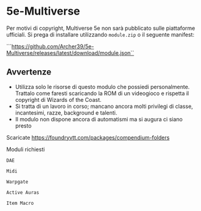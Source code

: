 # 5e-Multiverse


Per motivi di copyright, Multiverse 5e non sarà pubblicato sulle piattaforme ufficiali. Si prega di installare utilizzando `module.zip` o il seguente manifest:

```https://github.com/Archer39/5e-Multiverse/releases/latest/download/module.json``

## Avvertenze
- Utilizza solo le risorse di questo modulo che possiedi personalmente. Trattalo come faresti scaricando la ROM di un videogioco e rispetta il copyright di Wizards of the Coast.
- Si tratta di un lavoro in corso; mancano ancora molti privilegi di classe, incantesimi, razze, background e talenti.
- Il modulo non dispone ancora di automatismi ma si augura ci siano presto


Scaricate 
https://foundryvtt.com/packages/compendium-folders

Moduli richiesti

     
    DAE
     
    Midi
     
    Warpgate
     
    Active Auras
     
    Item Macro
